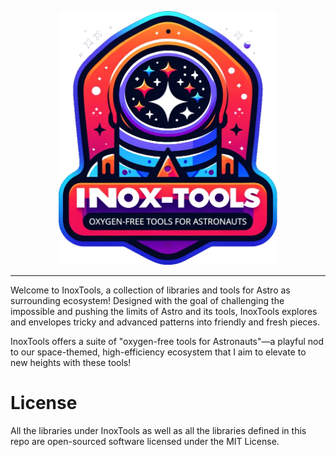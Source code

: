 <p align="center">
    <img alt="InoxTools" width="350px" src="./assets/shield.png"/>
</p>

---

Welcome to InoxTools, a collection of libraries and tools for Astro as surrounding ecosystem!
Designed with the goal of challenging the impossible and pushing the limits of Astro and its tools,
InoxTools explores and envelopes tricky and advanced patterns into friendly and fresh pieces.

InoxTools offers a suite of "oxygen-free tools for Astronauts"—a playful nod to our space-themed,
high-efficiency ecosystem that I aim to elevate to new heights with these tools!

# License

All the libraries under InoxTools as well as all the libraries defined in this repo are open-sourced software licensed under the MIT License.
